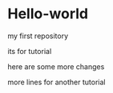 # Hello-world
my first repository

its for tutorial

here are some more changes

more lines for another tutorial


